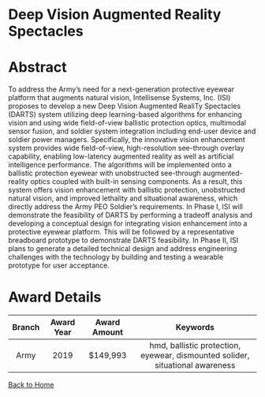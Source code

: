 
Deep Vision Augmented Reality Spectacles
========================================

# Abstract


To address the Army’s need for a next-generation protective eyewear platform that augments natural vision, Intellisense Systems, Inc. (ISI) proposes to develop a new Deep Vision Augmented RealiTy Spectacles (DARTS) system utilizing deep learning-based algorithms for enhancing vision and using wide field-of-view ballistic protection optics, multimodal sensor fusion, and soldier system integration including end-user device and soldier power managers. Specifically, the innovative vision enhancement system provides wide field-of-view, high-resolution see-through overlay capability, enabling low-latency augmented reality as well as artificial intelligence performance. The algorithms will be implemented onto a ballistic protection eyewear with unobstructed see-through augmented-reality optics coupled with built-in sensing components. As a result, this system offers vision enhancement with ballistic protection, unobstructed natural vision, and improved lethality and situational awareness, which directly address the Army PEO Soldier’s requirements. In Phase I, ISI will demonstrate the feasibility of DARTS by performing a tradeoff analysis and developing a conceptual design for integrating vision enhancement into a protective eyewear platform. This will be followed by a representative breadboard prototype to demonstrate DARTS feasibility. In Phase II, ISI plans to generate a detailed technical design and address engineering challenges with the technology by building and testing a wearable prototype for user acceptance.  

# Award Details

|Branch|Award Year|Award Amount|Keywords|
| :---: | :---: | :---: | :---: |
|Army|2019|$149,993|hmd, ballistic protection, eyewear, dismounted solider, situational awareness|
  
  


[Back to Home](https://github.com/chrischow/dod_sbir_awards/CC/#1034)